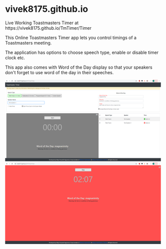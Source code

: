 # vivek8175.github.io
<p>Live Working Toastmasters Timer at https://vivek8175.github.io/TmTimer/Timer</p>

<p>This Online Toastmasters Timer app lets you control timings of a Toastmasters meeting. </p>
<p>The application has options to choose speech type, enable or disable timer clock etc. </p>
<p>This app also comes with Word of the Day display so that your speakers don't forget to use word of the day in their speeches.</p>

![](TmTimer/Images/TMTimer1.png)
![](TmTimer/Images/TmTimer2.png)
